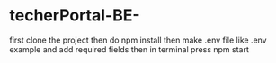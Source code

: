 # techerPortal-BE-
first clone the project 
then do npm install 
then make .env file like .env example and add required fields
then in terminal press npm start